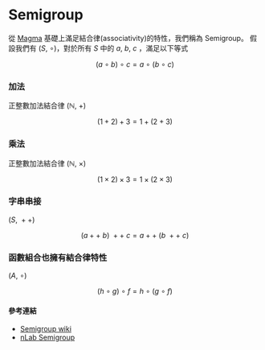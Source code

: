 # Semigroup

從 [Magma](./Magma.md) 基礎上滿足結合律(associativity)的特性，我們稱為 Semigroup。
假設我們有 $(S,\ \circ)$，對於所有 $S$ 中的 $a,\ b,\ c$ ，滿足以下等式

$$
(a\ \circ \ b)\ \circ\ c = a\ \circ \ (b\ \circ\ c)
$$

### 加法

正整數加法結合律  $(\mathbb{N} ,\ +)$

$$
(1 + 2) +3 = 1 + (2 + 3)
$$

### 乘法

正整數加法結合律  $(\mathbb{N} ,\ \times)$

$$
(1 \times 2) \times 3 = 1 \times (2 \times 3)
$$

### 字串串接

$(S,\ ++)$

$$
(a ++\ b)\ ++ \ c = a ++\ (b\ ++\ c)
$$

### 函數組合也擁有結合律特性

$(A,\ \circ)$

$$
(h\ \circ \ g)\ \circ\ f = h\ \circ \ (g\ \circ\ f)
$$

#### 參考連結

- [Semigroup wiki](https://en.wikipedia.org/wiki/Semigroup)
- [nLab Semigroup](https://ncatlab.org/nlab/show/semigroup)
